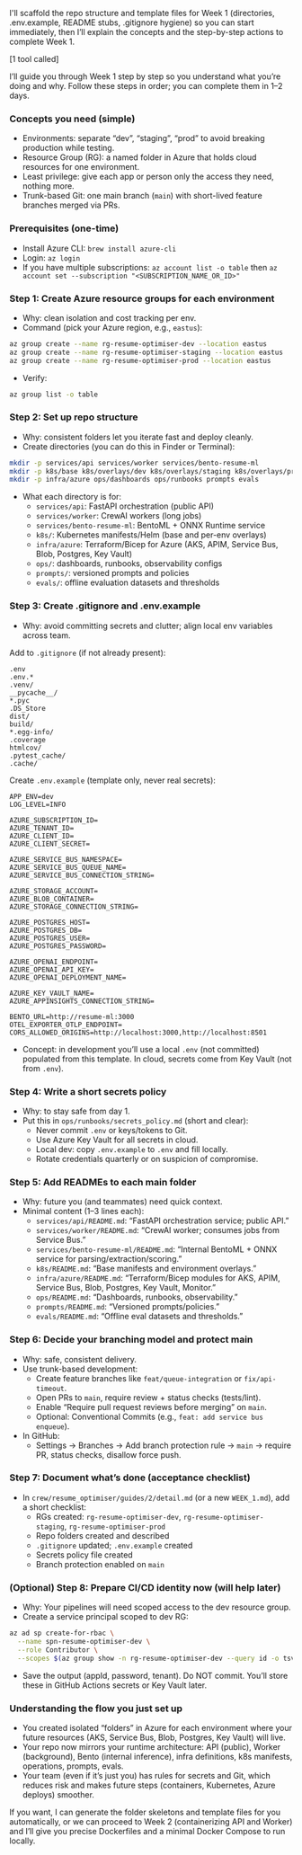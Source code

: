 I'll scaffold the repo structure and template files for Week 1 (directories, .env.example, README stubs, .gitignore hygiene) so you can start immediately, then I’ll explain the concepts and the step-by-step actions to complete Week 1.

[1 tool called]

I’ll guide you through Week 1 step by step so you understand what you’re doing and why. Follow these steps in order; you can complete them in 1–2 days.

### Concepts you need (simple)

- Environments: separate “dev”, “staging”, “prod” to avoid breaking production while testing.
- Resource Group (RG): a named folder in Azure that holds cloud resources for one environment.
- Least privilege: give each app or person only the access they need, nothing more.
- Trunk-based Git: one main branch (`main`) with short-lived feature branches merged via PRs.

### Prerequisites (one-time)

- Install Azure CLI: `brew install azure-cli`
- Login: `az login`
- If you have multiple subscriptions: `az account list -o table` then `az account set --subscription "<SUBSCRIPTION_NAME_OR_ID>"`

### Step 1: Create Azure resource groups for each environment

- Why: clean isolation and cost tracking per env.
- Command (pick your Azure region, e.g., `eastus`):

```bash
az group create --name rg-resume-optimiser-dev --location eastus
az group create --name rg-resume-optimiser-staging --location eastus
az group create --name rg-resume-optimiser-prod --location eastus
```

- Verify:

```bash
az group list -o table
```

### Step 2: Set up repo structure

- Why: consistent folders let you iterate fast and deploy cleanly.
- Create directories (you can do this in Finder or Terminal):

```bash
mkdir -p services/api services/worker services/bento-resume-ml
mkdir -p k8s/base k8s/overlays/dev k8s/overlays/staging k8s/overlays/prod
mkdir -p infra/azure ops/dashboards ops/runbooks prompts evals
```

- What each directory is for:
  - `services/api`: FastAPI orchestration (public API)
  - `services/worker`: CrewAI workers (long jobs)
  - `services/bento-resume-ml`: BentoML + ONNX Runtime service
  - `k8s/`: Kubernetes manifests/Helm (base and per-env overlays)
  - `infra/azure`: Terraform/Bicep for Azure (AKS, APIM, Service Bus, Blob, Postgres, Key Vault)
  - `ops/`: dashboards, runbooks, observability configs
  - `prompts/`: versioned prompts and policies
  - `evals/`: offline evaluation datasets and thresholds

### Step 3: Create .gitignore and .env.example

- Why: avoid committing secrets and clutter; align local env variables across team.

Add to `.gitignore` (if not already present):

```gitignore
.env
.env.*
.venv/
__pycache__/
*.pyc
.DS_Store
dist/
build/
*.egg-info/
.coverage
htmlcov/
.pytest_cache/
.cache/
```

Create `.env.example` (template only, never real secrets):

```env
APP_ENV=dev
LOG_LEVEL=INFO

AZURE_SUBSCRIPTION_ID=
AZURE_TENANT_ID=
AZURE_CLIENT_ID=
AZURE_CLIENT_SECRET=

AZURE_SERVICE_BUS_NAMESPACE=
AZURE_SERVICE_BUS_QUEUE_NAME=
AZURE_SERVICE_BUS_CONNECTION_STRING=

AZURE_STORAGE_ACCOUNT=
AZURE_BLOB_CONTAINER=
AZURE_STORAGE_CONNECTION_STRING=

AZURE_POSTGRES_HOST=
AZURE_POSTGRES_DB=
AZURE_POSTGRES_USER=
AZURE_POSTGRES_PASSWORD=

AZURE_OPENAI_ENDPOINT=
AZURE_OPENAI_API_KEY=
AZURE_OPENAI_DEPLOYMENT_NAME=

AZURE_KEY_VAULT_NAME=
AZURE_APPINSIGHTS_CONNECTION_STRING=

BENTO_URL=http://resume-ml:3000
OTEL_EXPORTER_OTLP_ENDPOINT=
CORS_ALLOWED_ORIGINS=http://localhost:3000,http://localhost:8501
```

- Concept: in development you’ll use a local `.env` (not committed) populated from this template. In cloud, secrets come from Key Vault (not from `.env`).

### Step 4: Write a short secrets policy

- Why: to stay safe from day 1.
- Put this in `ops/runbooks/secrets_policy.md` (short and clear):
  - Never commit `.env` or keys/tokens to Git.
  - Use Azure Key Vault for all secrets in cloud.
  - Local dev: copy `.env.example` to `.env` and fill locally.
  - Rotate credentials quarterly or on suspicion of compromise.

### Step 5: Add READMEs to each main folder

- Why: future you (and teammates) need quick context.
- Minimal content (1–3 lines each):
  - `services/api/README.md`: “FastAPI orchestration service; public API.”
  - `services/worker/README.md`: “CrewAI worker; consumes jobs from Service Bus.”
  - `services/bento-resume-ml/README.md`: “Internal BentoML + ONNX service for parsing/extraction/scoring.”
  - `k8s/README.md`: “Base manifests and environment overlays.”
  - `infra/azure/README.md`: “Terraform/Bicep modules for AKS, APIM, Service Bus, Blob, Postgres, Key Vault, Monitor.”
  - `ops/README.md`: “Dashboards, runbooks, observability.”
  - `prompts/README.md`: “Versioned prompts/policies.”
  - `evals/README.md`: “Offline eval datasets and thresholds.”

### Step 6: Decide your branching model and protect main

- Why: safe, consistent delivery.
- Use trunk-based development:
  - Create feature branches like `feat/queue-integration` or `fix/api-timeout`.
  - Open PRs to `main`, require review + status checks (tests/lint).
  - Enable “Require pull request reviews before merging” on `main`.
  - Optional: Conventional Commits (e.g., `feat: add service bus enqueue`).
- In GitHub:
  - Settings → Branches → Add branch protection rule → `main` → require PR, status checks, disallow force push.

### Step 7: Document what’s done (acceptance checklist)

- In `crew/resume_optimiser/guides/2/detail.md` (or a new `WEEK_1.md`), add a short checklist:
  - RGs created: `rg-resume-optimiser-dev`, `rg-resume-optimiser-staging`, `rg-resume-optimiser-prod`
  - Repo folders created and described
  - `.gitignore` updated; `.env.example` created
  - Secrets policy file created
  - Branch protection enabled on `main`

### (Optional) Step 8: Prepare CI/CD identity now (will help later)

- Why: Your pipelines will need scoped access to the dev resource group.
- Create a service principal scoped to dev RG:

```bash
az ad sp create-for-rbac \
  --name spn-resume-optimiser-dev \
  --role Contributor \
  --scopes $(az group show -n rg-resume-optimiser-dev --query id -o tsv)
```

- Save the output (appId, password, tenant). Do NOT commit. You’ll store these in GitHub Actions secrets or Key Vault later.

### Understanding the flow you just set up

- You created isolated “folders” in Azure for each environment where your future resources (AKS, Service Bus, Blob, Postgres, Key Vault) will live.
- Your repo now mirrors your runtime architecture: API (public), Worker (background), Bento (internal inference), infra definitions, k8s manifests, operations, prompts, evals.
- Your team (even if it’s just you) has rules for secrets and Git, which reduces risk and makes future steps (containers, Kubernetes, Azure deploys) smoother.

If you want, I can generate the folder skeletons and template files for you automatically, or we can proceed to Week 2 (containerizing API and Worker) and I’ll give you precise Dockerfiles and a minimal Docker Compose to run locally.
